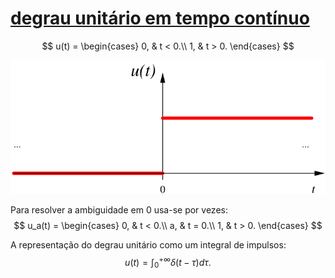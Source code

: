 # [degrau unitário em tempo contínuo](pub/ss-imp/conc/degrau%20unitário%20em%20tempo%20contínuo.md)

$$ u(t) =
\begin{cases}
0, & t < 0.\\
1, & t > 0.
\end{cases}
$$

![escalaoc](pub/ss-imp/conc/attachments/escalaoc.svg)

Para resolver a ambiguidade em $0$ usa-se por vezes:
$$ u_a(t) =
\begin{cases}
0, & t < 0.\\
a, & t = 0.\\
1, & t > 0.
\end{cases}
$$

A representação do degrau unitário como um integral de impulsos:
$$ u(t) = \int_{0}^{+\infty} \delta(t-\tau) d\tau.$$